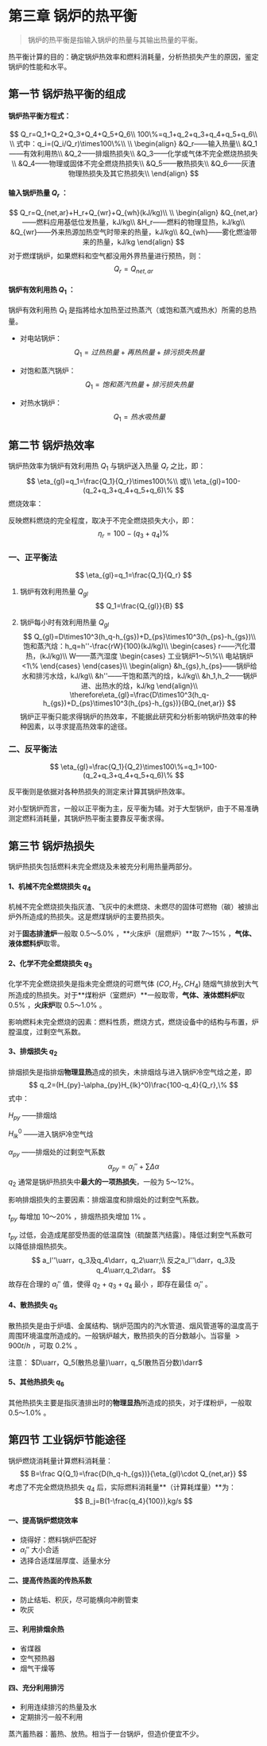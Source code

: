 

# 第三章 锅炉的热平衡

> 锅炉的热平衡是指输入锅炉的热量与其输出热量的平衡。

热平衡计算的目的：确定锅炉热效率和燃料消耗量，分析热损失产生的原因，鉴定锅炉的性能和水平。

## 第一节 锅炉热平衡的组成

#### 锅炉热平衡方程式：

$$
Q_r=Q_1+Q_2+Q_3+Q_4+Q_5+Q_6\\
100\%=q_1+q_2+q_3+q_4+q_5+q_6\\
\\
式中：q_i=(Q_i/Q_r)\times100\%\\
\\
\begin{align}
&Q_r——输入热量\\
&Q_1——有效利用热\\
&Q_2——排烟热损失\\
&Q_3——化学或气体不完全燃烧热损失\\
&Q_4——物理或固体不完全燃烧热损失\\
&Q_5——散热损失\\
&Q_6——灰渣物理热损失及其它热损失\\
\end{align}
$$
#### 输入锅炉热量 $Q_r$ ：

$$
Q_r=Q_{net,ar}+H_r+Q_{wr}+Q_{wh}(kJ/kg)\\
\\
\begin{align}
&Q_{net,ar}——燃料应用基低位发热量，kJ/kg\\
&H_r——燃料的物理显热，kJ/kg\\
&Q_{wr}——外来热源加热空气时带来的热量，kJ/kg\\
&Q_{wh}——雾化燃油带来的热量，kJ/kg
\end{align}
$$
对于燃煤锅炉，如果燃料和空气都没用外界热量进行预热，则：
$$
Q_r=Q_{net,ar}
$$
#### 锅炉有效利用热 $Q_1$ ：

锅炉有效利用热 $Q_1$ 是指將给水加热至过热蒸汽（或饱和蒸汽或热水）所需的总热量。

* 对电站锅炉：
  $$
  Q_1=过热热量+再热热量+排污损失热量
  $$

* 对饱和蒸汽锅炉：
  $$
  Q_1=饱和蒸汽热量+排污损失热量
  $$

* 对热水锅炉：
  $$
  Q_1=热水吸热量
  $$

## 第二节 锅炉热效率

锅炉热效率为锅炉有效利用热 $Q_1$ 与锅炉送入热量 $Q_r$ 之比，即：
$$
\eta_{gl}=q_1=\frac{Q_1}{Q_r}\times100\%\\
或\\
\eta_{gl}=100-(q_2+q_3+q_4+q_5+q_6)\%
$$
燃烧效率：

反映燃料燃烧的完全程度，取决于不完全燃烧损失大小，即：
$$
\eta_r=100-(q_3+q_4)\%
$$

### 一、正平衡法

$$
\eta_{gl}=q_1=\frac{Q_1}{Q_r}
$$

1. 锅炉有效利用热量 $Q_{gl}$ 
   $$
   Q_1=\frac{Q_{gl}}{B}
   $$

2. 锅炉每小时有效利用热量 $Q_{gl}$ 
   $$
   Q_{gl}=D\times10^3(h_q-h_{gs})+D_{ps}\times10^3(h_{ps}-h_{gs})\\
   饱和蒸汽焓：h_q=h''-\frac{rW}{100}(kJ/kg)\\
   \begin{cases}
   r——汽化潜热，(kJ/kg)\\
   W——蒸汽湿度
   \begin{cases}
   工业锅炉1～5\%\\
   电站锅炉<1\%
   \end{cases}
   \end{cases}\\
   \begin{align}
   &h_{gs},h_{ps}——锅炉给水和排污水焓，kJ/kg\\
   &h''——干饱和蒸汽的焓，kJ/kg\\
   &h_1,h_2——锅炉进、出热水的焓，kJ/kg
   \end{align}\\
   \therefore\eta_{gl}=\frac{D\times10^3(h_q-h_{gs})+D_{ps}\times10^3(h_{ps}-h_{gs})}{BQ_{net,ar}}
   $$
   锅炉正平衡只能求得锅炉的热效率，不能据此研究和分析影响锅炉热效率的种种因素，以寻求提高热效率的途径。

### 二、反平衡法

$$
\eta_{gl}=\frac{Q_1}{Q_2}\times100\%=q_1=100-(q_2+q_3+q_4+q_5+q_6)\%
$$

反平衡则是依据对各种热损失的测定来计算其锅炉热效率。

对小型锅炉而言，一般以正平衡为主，反平衡为辅。对于大型锅炉，由于不易准确测定燃料消耗量，其锅炉热平衡主要靠反平衡求得。

## 第三节 锅炉热损失

锅炉热损失包括燃料未完全燃烧及未被充分利用热量两部分。

#### 1、机械不完全燃烧损失 $q_4$ 

机械不完全燃烧损失指灰渣、飞灰中的未燃烧、未燃尽的固体可燃物（碳）被排出炉外所造成的热损失。这是燃煤锅炉的主要热损失。

对于**固态排渣炉**一般取 $0.5～5.0\%$ ，**火床炉（层燃炉）**取 $7～15\%$ ，**气体、液体燃料炉**取零。

#### 2、化学不完全燃烧损失 $q_3$

化学不完全燃烧损失是指未完全燃烧的可燃气体 $(CO,H_2,CH_4)$ 随烟气排放到大气所造成的热损失。对于**煤粉炉（室燃炉）**一般取零，**气体、液体燃料炉**取 $0.5\%$ ，**火床炉**取 $0.5～1.0\%$ 。

影响燃料未完全燃烧的因素：燃料性质，燃烧方式，燃烧设备中的结构与布置，炉膛温度，过剩空气系数。

#### 3、排烟损失 $q_2$

排烟损失是指排烟**物理显热**造成的损失，未排烟焓与进入锅炉冷空气焓之差，即
$$
q_2=(H_{py}-\alpha_{py}H_{lk}^0)\frac{100-q_4}{Q_r},\%
$$
式中：

$H_{py}$ ——排烟焓

$H_{lk}^0$ ——进入锅炉冷空气焓

$\alpha_{py}$ ——排烟处的过剩空气系数
$$
\alpha_{py}=\alpha_l''+\sum\Delta\alpha
$$
$q_2$ 通常是锅炉热损失中**最大的一项热损失**，一般为 $5～12\%$。

影响排烟损失的主要因素：排烟温度和排烟处的过剩空气系数。

$t_{py}$ 每增加 $10～20\%$ ，排烟热损失增加 $1\%$ 。

$t_{py}$ 过低，会造成尾部受热面的低温腐蚀（硫酸蒸汽结露）。降低过剩空气系数可以降低排烟热损失。
$$
a_l''\uarr，q_3及q_4\darr，q_2\uarr;\\
反之a_l''\darr，q_3及q_4\uarr,q_2\darr。
$$
故存在合理的 $a_l''$ 值，使得 $q_2+q_3+q_4$ 最小 ，即存在最佳 $\alpha_l''$ 。

#### 4、散热损失 $q_5$

散热损失是由于炉墙、金属结构、锅炉范围内的汽水管道、烟风管道等的温度高于周围环境温度所造成的。一般锅炉越大，散热损失的百分数越小。当容量 $>900t/h$ ，可取 $0.2\%$ 。

注意： $D\uarr，Q_5(散热总量)\uarr，q_5(散热百分数)\darr$

#### 5、其他热损失 $q_6$

其他热损失主要是指灰渣排出时的**物理显热**所造成的损失，对于煤粉炉，一般取 $0.5～1.0\%$ 。 

## 第四节 工业锅炉节能途径

锅炉燃烧消耗量计算燃料消耗量：
$$
B=\frac Q{Q_1}=\frac{D(h_q-h_{gs})}{\eta_{gl}\cdot Q_{net,ar}}
$$
考虑了不完全燃烧热损失 $q_4$ 后，实际燃料消耗量**（计算耗煤量）**为：
$$
B_j=B(1-\frac{q_4}{100}),kg/s
$$

#### 一、提高锅炉燃烧效率

* 烧得好：燃料锅炉匹配好
*  $\alpha_l''$ 大小合适
* 选择合适煤层厚度、适量水分

#### 二、提高传热面的传热系数

* 防止结垢、积灰，尽可能横向冲刷管束
* 吹灰

#### 三、利用排烟余热

* 省煤器
* 空气预热器
* 烟气干燥等

#### 四、充分利用排污

* 利用连续排污的热量及水
* 定期排污一般不利用

蒸汽蓄热器：蓄热、放热。相当于一台锅炉，但造价便宜不少。
